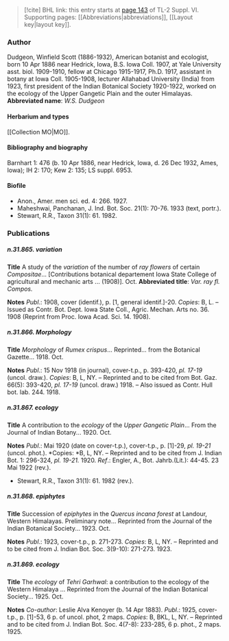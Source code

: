 > [!cite] BHL link: this entry starts at [page 143](https://www.biodiversitylibrary.org/page/33260131) of TL-2 Suppl. VI.
> Supporting pages: [[Abbreviations|abbreviations]], [[Layout key|layout key]].

### Author

Dudgeon, Winfield Scott (1886-1932), American botanist and ecologist, born 10 Apr 1886 near Hedrick, Iowa, B.S. Iowa Coll. 1907, at Yale University asst. biol. 1909-1910, fellow at Chicago 1915-1917, Ph.D. 1917, assistant in botany at Iowa Coll. 1905-1908, lecturer Allahabad University (India) from 1923, first president of the Indian Botanical Society 1920-1922, worked on the ecology of the Upper Gangetic Plain and the outer Himalayas. 
**Abbreviated name**: *W.S. Dudgeon*

#### Herbarium and types

[[Collection MO|MO]].

#### Bibliography and biography

Barnhart 1: 476 (b. 10 Apr 1886, near Hedrick, Iowa, d. 26 Dec 1932, Ames, Iowa); IH 2: 170; Kew 2: 135; LS suppl. 6953.

#### Biofile

- Anon., Amer. men sci. ed. 4: 266. 1927.
- Maheshwai, Panchanan, J. Ind. Bot. Soc. 21(1): 70-76. 1933 (text, portr.).
- Stewart, R.R., Taxon 31(1): 61. 1982.

### Publications

##### n.31.865. variation

**Title**
A study of the *variation* of the number of *ray flowers* of certain *Compositae*... \[Contributions botanical departement Iowa State College of agricultural and mechanic arts ... (1908)\]. Oct.
**Abbreviated title**: *Var. ray fl. Compos.*

**Notes**
*Publ*.: 1908, cover (identif.), p. \[1, general identif.\]-20. *Copies*: B, L. – Issued as Contr. Bot. Dept. Iowa State Coll., Agric. Mechan. Arts no. 36. 1908 (Reprint from Proc. Iowa Acad. Sci. 14. 1908).

##### n.31.866. Morphology

**Title**
*Morphology* of *Rumex crispus*... Reprinted... from the Botanical Gazette... 1918. Oct.

**Notes**
*Publ*.: 15 Nov 1918 (in journal), cover-t.p., p. 393-420, *pl. 17-19* (uncol. draw.). *Copies*: B, L, NY. – Reprinted and to be cited from Bot. Gaz. 66(5): 393-420, *pl. 17-19* (uncol. draw.) 1918. – Also issued as Contr. Hull bot. lab. 244. 1918.

##### n.31.867. ecology

**Title**
A contribution to the *ecology* of the *Upper Gangetic Plain*... From the Journal of Indian Botany... 1920. Oct.

**Notes**
*Publ*.: Mai 1920 (date on cover-t.p.), cover-t.p., p. \[1\]-29, *pl. 19-21* (uncol. phot.). *Copies: *B, L, NY. – Reprinted and to be cited from J. Indian Bot. 1: 296-324, *pl. 19-21.* 1920.
*Ref*.: Engler, A., Bot. Jahrb.(Lit.): 44-45. 23 Mai 1922 (rev.).
- Stewart, R.R., Taxon 31(1): 61. 1982 (rev.).

##### n.31.868. epiphytes

**Title**
Succession of *epiphytes* in the *Quercus incana forest* at Landour, Western Himalayas. Preliminary note... Reprinted from the Journal of the Indian Botanical Society... 1923. Oct.

**Notes**
*Publ*.: 1923, cover-t.p., p. 271-273. *Copies*: B, L, NY. – Reprinted and to be cited from J. Indian Bot. Soc. 3(9-10): 271-273. 1923.

##### n.31.869. ecology

**Title**
The *ecology* of *Tehri Garhwal*: a contribution to the ecology of the Western Himalaya ... Reprinted from the Journal of the Indian Botanical Society... 1925. Oct.

**Notes**
*Co-author*: Leslie Alva Kenoyer (b. 14 Apr 1883).
*Publ*.: 1925, cover-t.p., p. \[1\]-53, 6 p. of uncol. phot, 2 maps. *Copies*: B, BKL, L, NY. – Reprinted and to be cited from J. Indian Bot. Soc. 4(7-8): 233-285, 6 p. phot., 2 maps. 1925.

